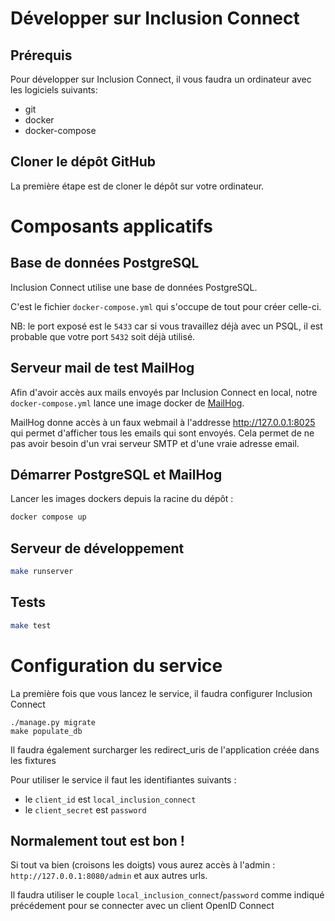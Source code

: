 # Développer sur Inclusion Connect

## Prérequis

Pour développer sur Inclusion Connect, il vous faudra un ordinateur avec les logiciels suivants:
- git
- docker
- docker-compose

## Cloner le dépôt GitHub

La première étape est de cloner le dépôt sur votre ordinateur.

# Composants applicatifs

## Base de données PostgreSQL

Inclusion Connect utilise une base de données PostgreSQL.

C'est le fichier ``docker-compose.yml`` qui s'occupe de tout pour créer celle-ci.

NB: le port exposé est le `5433` car si vous travaillez déjà avec un PSQL, il est probable que votre port
`5432` soit déjà utilisé.

## Serveur mail de test MailHog

Afin d'avoir accès aux mails envoyés par Inclusion Connect en local, notre `docker-compose.yml` lance une image docker de [MailHog](https://github.com/mailhog/MailHog).

MailHog donne accès à un faux webmail à l'addresse http://127.0.0.1:8025 qui permet d'afficher tous les emails qui sont envoyés.
Cela permet de ne pas avoir besoin d'un vrai serveur SMTP et d'une vraie adresse email.

## Démarrer PostgreSQL et MailHog

Lancer les images dockers depuis la racine du dépôt :

```bash
docker compose up
```

## Serveur de développement

```sh
make runserver
```

## Tests

```sh
make test
```

# Configuration du service

La première fois que vous lancez le service, il faudra configurer Inclusion Connect

```
./manage.py migrate
make populate_db
```

Il faudra également surcharger les redirect_uris de l'application créée dans les fixtures

Pour utiliser le service il faut les identifiantes suivants :
- le `client_id` est `local_inclusion_connect`
- le `client_secret` est `password`

## Normalement tout est bon !

Si tout va bien (croisons les doigts) vous aurez accès à l'admin : `http://127.0.0.1:8080/admin`
et aux autres urls.

Il faudra utiliser le couple `local_inclusion_connect`/`password` comme indiqué précédement pour se connecter avec un client OpenID Connect
